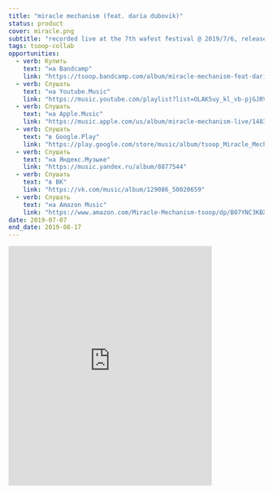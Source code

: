 ```yaml
---
title: "miracle mechanism (feat. daria dubovik)"
status: product
cover: miracle.png
subtitle: "recorded live at the 7th wafest festival @ 2019/7/6, released @ 2019/7/17"
tags: tsoop-collab
opportunities:
  - verb: Купить
    text: "на Bandcamp"
    link: "https://tsoop.bandcamp.com/album/miracle-mechanism-feat-daria-dubovik-live-wafest19"
  - verb: Слушать
    text: "на Youtube.Music"
    link: "https://music.youtube.com/playlist?list=OLAK5uy_kl_vb-pjGJRV3v5fBA1ZtbvERuit87vsk"
  - verb: Слушать
    text: "на Apple.Music"
    link: "https://music.apple.com/us/album/miracle-mechanism-live/1483671339"
  - verb: Слушать
    text: "в Google.Play"
    link: "https://play.google.com/store/music/album/tsoop_Miracle_Mechanism?id=Bgdcsjlo2ey3xoi22qsjbkmrhlq&tid=song-T2vkgbvjbgrviwcybnhn4ft25zi"
  - verb: Слушать
    text: "на Яндекс.Музыке"
    link: "https://music.yandex.ru/album/8877544"
  - verb: Слушать
    text: "в ВК"
    link: "https://vk.com/music/album/129086_50020659"
  - verb: Слушать
    text: "на Amazon Music"
    link: "https://www.amazon.com/Miracle-Mechanism-tsoop/dp/B07YNC3KBX/ref=sr_1_1?keywords=tsoop&qid=1577706006&s=dmusic&sr=1-1"
date: 2019-07-07
end_date: 2019-08-17
---
```


<iframe style="border: 0; width: 400px; height: 472px;" src="https://bandcamp.com/EmbeddedPlayer/album=3719716987/size=large/bgcol=ffffff/linkcol=0687f5/artwork=small/transparent=true/" seamless><a href="http://tsoop.bandcamp.com/album/miracle-mechanism-feat-daria-dubovik-live-wafest19">miracle mechanism (feat. daria dubovik) live @ wafest&#39;19 by tsoop</a></iframe>
